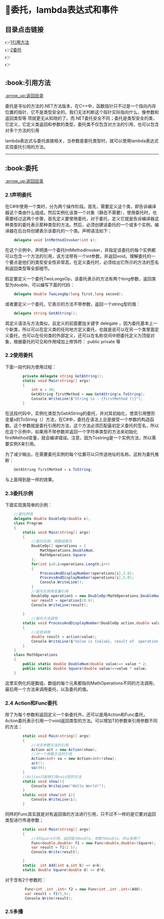 # :file_folder:委托，lambda表达式和事件
<p id="title"></p>

## 目录点击链接
:point_right:<a href="#one" >1引用方法<a><br>
:point_right:<a href="#two" >2委托<a><br>
:point_right:<a href="#three" ><a><br>
:point_right:<a href="#four" ><a><br>

 
<h2 id = "one">:book:引用方法</h2>
<a href="#title">:arrow_up:返回目录</a>

委托是寻址的方法的.NET方法版本，在C++中，函数指针只不过是一个指向内存位置的指针，它不是类型安全的。我们无法判断这个指针实际指向什么，像参数和返回类型等
项就更无从知晓的了。而.NET委托安全不同；委托是类型安全的类，它定义，它定义类返回和参数的类型，委托类不仅包含对方法的引用，也可以包含对多个方法的引用

lambda表达式与委托直接相关，当参数是委托类型时，就可以使用lambda表达式实现委托引用的方法。

****
<h2 id = "two">:book:委托</h2>
<a href="#title">:arrow_up:返回目录</a>

### 2.1声明委托 ###

在C#中使用一个类时，分为两个操作阶段。首先，需要定义这个类，即告诉编译器这个类由什么组成。然后实例化该类一个对象（静态不需要），使用委托时，也需要经过这两个步骤，首先定义要使用委托，对于委托，定义它就是告诉编译器这种类型的委托表示那种类型的方法。然后，必须创建该委托的一个或多个实例。编译器在后台将创建表示该委托的一个类。声明语法如下：

```C#
    delegate void IntMethodInvoker(int x);
```
在这个示例中，声明类一个委托IntMethodInvoker，并指定该委托的每个实例都可以包含一个方法的引用，该方法带有一个int参数，并返回void。理解委托的一个要点是他们的类型安全性非常高，在定义委托时，必须给出它所示的方法的签名和返回类型等全部细节。

假定要定义一个委托TwoLongsOp，该委托表示的方法有两个long参数，返回类型为double，可以编写下面的代码：

```C#
    delegate double TwoLongOp(long first,long second);
```
或者要定义一个委托，它表示的方法不带参数，返回一个string型的值：

```C#
    delegate string GetAString();
```
其定义语法与方法类似，且定义的前面要加关键字 delegate ，因为委托基本上一个新类，所以可以在定义类的任何地方定义委托，也就是说可以在另一个类里面定义委托，也可以在任何类的外部定义，还可以在名称空间中把委托定义为顶层对象，根据委托的可见和作用域加上修饰符： public private 等

### 2.2使用委托 ###

下面一段代码为使用过程：

```C#
        private delegate string GetAString();
        static void Main(string[] args)
        {
            int x = 40;
            GetAString firstMethod = new GetAString(x.ToString);
            Console.WriteLine($"String is : {firstMethod ()}");
        }
```
在这段代码中，实例化类型为GetAString的委托，并对其初始化，使其引用整形变量x的ToString（）方法，在C#中，委托在语法上总是接受一个参数的构造函数。这个参数就是委托引用的方法，这个方法必须匹配最初定义委托的签名，所以在这个示例中，如果用不带参数并返回一个字符串类型的方法来初始化firstMethod变量，就会编译错误。注意，因为Tostring是一个实例方法，所以需要实例X来引用。

为了减少输出，在需要委托实例的每个位置可以只传送地址的名称。这称为委托推断：

```C#
    GetAString firstMethod = x.ToString;
```
与上面得到是一样的效果。
### 2.3委托示例 ###

下面实现类简单的示例：

```C#
    //委托声明
    delegate double DoubleOp(double x);
    class Program
    {
        static void Main(string[] args)
        {
            //委托实例，用数组委托
            DoubleOp[] operations = {
                MathOperations.DoubleNum,
                MathOperations.Square
            };
            for(int i=0;i<operations.Length;i++)
            {
                ProcessAndDisplayNumber(operations[i],3.0);
                ProcessAndDisplayNumber(operations[i],5.0);
                Console.WriteLine();
            }
            //委托实例用变量引用
            DoubleOp operation1 = new DoubleOp(MathOperations.DoubleNum);
            var result = operation1(0.6);
            Console.WriteLine(result);
             
        }
            //委托方法调用
        static void ProcessAndDisplayNumber(DoubleOp action,double value)
        {
            //实现调用
            double result = action(value);
            Console.WriteLine($"Value is {value}, result of  operation is {result}");
        }
    }
    class MathOperations
    {
        public static double DoubleNum(double value)=> value * 2;
        public static double Square(double value)=>value * value;
    }
```
这里实例化的是数组，数组的每个元素都指向MathOperations不同的方法调用，最后用一个方法来调用委托，以及委托的值。   
   
### 2.4 Action<T>和Func<T>委托 ###
除了为每个参数和返回定义一个新委托外，还可以是用Action和Func委托，Action委托表示引用一个void返回类型的方法。可以增加T的参数来引用参数不同的方法：

```C#
        static void Main(string[] args)
        {
            //对无参数方法的引用 
            Action act = new Action(show);
            //对一个参数方法的引用
            Action<int> va = new Action<int>(show);
            act();
            va(99);
        }
        //Action只能够引用void型的方法
        static void show(){
            Console.WriteLine("Hello World!");
        }
        static void show(int i){
            Console.WriteLine(i);
        }
```
同样的Func其实就是对有返回值的方法进行引用，只不过不一样的是它要对返回类型进行传递参数；

```C#
        static void Main(string[] args)
        {
            //对Square引用，返回值为double，参数为double，所以有两个
            Func<double,double> f1 = new Func<double,double>(Square);
            var result = f1(2.5);
            Console.Write(result);

        }
        static  int Add(int a,int b) => a+b;
        static double Square(double d) => d*d;
```
对于含有2个参数的：

```C#
         Func<int ,int ,int> f2 = new Func<int ,int ,int>(Add);
         var result = f2(5,6);
         Console.Write(result);
```
### 2.5多播 ###
